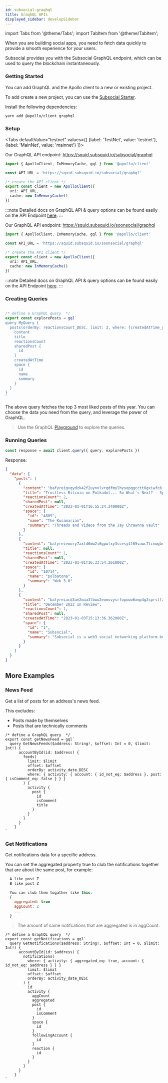 ```yaml
---
id: subsocial-graqhql
title: GraqhQL APIs
displayed_sidebar: developSidebar
---
```


import Tabs from '@theme/Tabs';
import TabItem from '@theme/TabItem';

When you are building social apps, you need to fetch data quickly to provide a smooth experience for your users.

Subsocial provides you with the Subsocial GraphQL endpoint, which can be used to query the blockchain instantaneously.

### Getting Started

You can add GraphQL and the Apollo client to a new or existing project.

To add create a new project, you can use the [Subsocial Starter](/docs/develop/developer-quickstart).

Install the following dependencies:

```bash
yarn add @apollo/client graphql
```

### Setup


<Tabs
defaultValue="testnet"
values={[
{label: 'TestNet', value: 'testnet'},
{label: 'MainNet', value: 'mainnet'}
]}>
<TabItem value="mainnet">

Our GraphQL API endpoint: 
https://squid.subsquid.io/subsocial/graphql

```ts
import { ApolloClient, InMemoryCache, gql } from '@apollo/client'

const API_URL = 'https://squid.subsquid.io/subsocial/graphql'

/* create the API client */
export const client = new ApolloClient({
  uri: API_URL,
  cache: new InMemoryCache()
})
```

:::note
Detailed docs on GraphQL API & query options can be found easily on the API Endpoint [here](https://squid.subsquid.io/subsocial/graphql).
:::

  </TabItem>
  <TabItem value="testnet">

Our GraphQL API endpoint: 
https://squid.subsquid.io/soonsocial/graphql

```ts
import { ApolloClient, InMemoryCache, gql } from '@apollo/client'

const API_URL = 'https://squid.subsquid.io/soonsocial/graphql'

/* create the API client */
export const client = new ApolloClient({
  uri: API_URL,
  cache: new InMemoryCache()
})
```

:::note
Detailed docs on GraphQL API & query options can be found easily on the API Endpoint [here](https://squid.subsquid.io/soonsocial/graphql).
:::

  </TabItem>
</Tabs>


### Creating Queries

```ts

/* define a GraphQL query  */
export const explorePosts = gql`
query MyQuery {
  posts(orderBy: reactionsCount_DESC, limit: 3, where: {createdAtTime_gt: "2023-01-01T00:00:00.000000Z"}) {
    content
    title
    reactionsCount
    sharedPost {
      id
    }
    createdAtTime
    space {
      id
      name
      summary
    }
  }
}
`
```

The above query fetches the top 3 most liked posts of this year. 
You can choose the data you need from the query, and leverage the power of GraphQL.

> Use the GraphQL [Playground](https://squid.subsquid.io/subsocial/graphql) to explore the queries. 


### Running Queries

```ts
const response = await client.query({ query: explorePosts })
```

Response:
```json
{
  "data": {
    "posts": [
      {
        "content": "bafyreigvgydzk42f2uynxlvrqdfmylhysopqgcctt6gxiwfc6jbmc5z73i",
        "title": "Trustless Bitcoin on Polkadot... So What's Next? - Space Monkeys 081",
        "reactionsCount": 2,
        "sharedPost": null,
        "createdAtTime": "2023-01-01T16:55:24.340000Z",
        "space": {
          "id": "4809",
          "name": "The Kusamarian",
          "summary": "Threads and Videos from the Jay Chrawnna vault"
        }
      },
      {
        "content": "bafyreieoory7axld6mw2i6gpwfxy3scesy4l65vawc7lcnwgbdsl6thbfy",
        "title": null,
        "reactionsCount": 1,
        "sharedPost": null,
        "createdAtTime": "2023-01-01T16:33:54.261000Z",
        "space": {
          "id": "10714",
          "name": "polbatona",
          "summary": "Web 3.0"
        }
      },
      {
        "content": "bafyreiacd3ae2maa3tbwu2eomsvysrfopowo6xmp4g2sprslfaapieayba",
        "title": "December 2022 In Review",
        "reactionsCount": 1,
        "sharedPost": null,
        "createdAtTime": "2023-01-03T15:13:36.362000Z",
        "space": {
          "id": "1",
          "name": "Subsocial",
          "summary": "Subsocial is a web3 social networking platform built to support the social apps of the future. These apps will feature built-in monetization methods and censorship resistance, where users own their content and social graphs.\n\nSubsocial is a one-of-a-kind in the Polkadot ecosystem, and designed..."
        }
      }
    ]
  }
}
```

## More Examples

### News Feed
Get a list of posts for an address's news feed.

This excludes: 
- Posts made by themselves
- Posts that are technically comments

```tsx
/* define a GraphQL query  */
export const getNewsFeed = gql`
  query GetNewsFeeds($address: String!, $offset: Int = 0, $limit: Int!) {
      accountById(id: $address) {
        feeds(
          limit: $limit
          offset: $offset
          orderBy: activity_date_DESC
          where: { activity: { account: { id_not_eq: $address }, post: { isComment_eq: false } } }
        ) {
          activity {
            post {
              id
              isComment
              title
            }
          }
        }
      }
    }
`
```

### Get Notifications
Get notifications data for a specific address.

You can set the aggregated property true to club the notifications together that are about the same post, for example: 
```js
  A like post Z
  B like post Z

  You can club them togather like this:
  {
    aggregated: true
    aggCount: 2
    ...
  }
```

> The amount of same notifcations that are aggregated is in aggCount.

```tsx
/* define a GraphQL query  */
export const getNotifications = gql`
  query GetNotifications($address: String!, $offset: Int = 0, $limit: Int!) {
      accountById(id: $address) {
        notifications(
          where: { activity: { aggregated_eq: true, account: { id_not_eq: $address } } }
          limit: $limit
          offset: $offset
          orderBy: activity_date_DESC
        ) {
          id
          activity {  
            aggCount
            aggregated
            post {
              id
              isComment
            }
            space {
              id
            }
            followingAccount {
              id
            }
            reaction {
              id
            }
          }
        }
      }
    }
`
```
